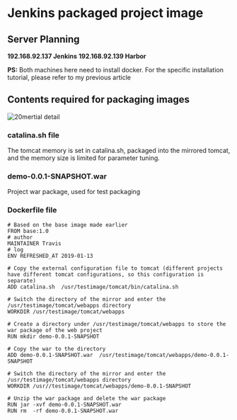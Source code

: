 # Jenkins packaged project image

## Server Planning

**192.168.92.137   Jenkins**
**192.168.92.139   Harbor**

**PS:** Both machines here need to install docker. For the specific installation tutorial, please refer to my previous article

## Contents required for packaging images

![20mertial detail](../Material/image/Project%20containerization%20transformation%20(5)%20—%20mertial%20detail.png)

### catalina.sh file

The tomcat memory is set in catalina.sh, packaged into the mirrored tomcat, and the memory size is limited for parameter tuning.

### demo-0.0.1-SNAPSHOT.war

Project war package, used for test packaging

### Dockerfile file

```shell script
# Based on the base image made earlier
FROM base:1.0
# author
MAINTAINER Travis
# log
ENV REFRESHED_AT 2019-01-13

# Copy the external configuration file to tomcat (different projects have different tomcat configurations, so this configuration is separate)
ADD catalina.sh  /usr/testimage/tomcat/bin/catalina.sh

# Switch the directory of the mirror and enter the /usr/testimage/tomcat/webapps directory
WORKDIR /usr/testimage/tomcat/webapps

# Create a directory under /usr/testimage/tomcat/webapps to store the war package of the web project
RUN mkdir demo-0.0.1-SNAPSHOT

# Copy the war to the directory
ADD demo-0.0.1-SNAPSHOT.war  /usr/testimage/tomcat/webapps/demo-0.0.1-SNAPSHOT

# Switch the directory of the mirror and enter the /usr/testimage/tomcat/webapps directory
WORKDIR /usr//testimage/tomcat/webapps/demo-0.0.1-SNAPSHOT

# Unzip the war package and delete the war package
RUN jar -xvf demo-0.0.1-SNAPSHOT.war
RUN rm  -rf demo-0.0.1-SNAPSHOT.war

```